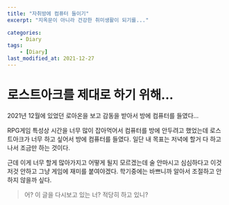 ```yaml
---
title: "자취방에 컴퓨터 들이기"
excerpt: "지옥문이 아니라 건강한 취미생활이 되기를..."

categories:
    - Diary
tags:
    - [Diary]
last_modified_at: 2021-12-27
---
```


# 로스트아크를 제대로 하기 위해...

2021년 12월에 있었던 로아온을 보고 감동을 받아서 방에 컴퓨터를 들였다...

RPG게임 특성상 시간을 너무 많이 잡아먹어서 컴퓨터를 방에 안두려고 했었는데 로스트아크가 너무 하고 싶어서 방에 컴퓨터를 들였다. 일단 내 목표는 저녁에 할거 다 하고나서 조금만 하는 것이다.

근데 이게 너무 할게 많아가지고 어떻게 될지 모르겠는데 술 안마시고 심심하다고 이것저것 안하고 그냥 게임에 재미를 붙여야겠다. 학기중에는 바쁘니까 알아서 조절하고 안하지 않을까 싶다.

> 어? 이 글을 다시보고 있는 너? 적당히 하고 있니?